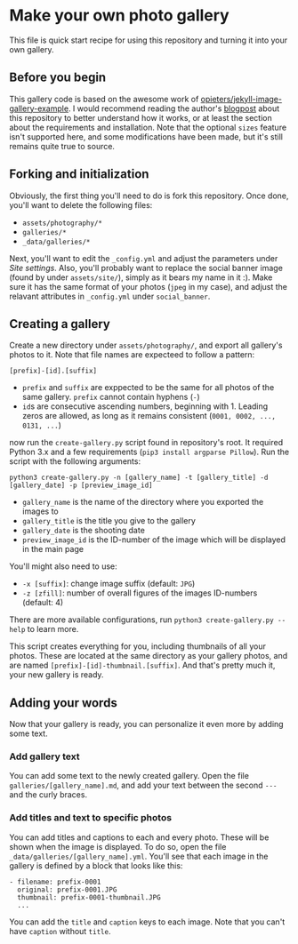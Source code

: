 # Make your own photo gallery
This file is quick start recipe for using this repository and turning it into your own gallery. 

## Before you begin
This gallery code is based on the awesome work of [opieters/jekyll-image-gallery-example](https://github.com/opieters/jekyll-image-gallery-example). I would recommend reading the author's [blogpost](https://olivierpieters.be/blog/2016/02/26/creating-a-jekyll-image-gallery) about this repository to better understand how it works, or at least the section about the requirements and installation. Note that the optional `sizes` feature isn't supported here, and some modifications have been made, but it's still remains quite true to source.

## Forking and initialization
Obviously, the first thing you'll need to do is fork this repository. Once done, you'll want to delete the following files:

* `assets/photography/*`
* `galleries/*`
* `_data/galleries/*`

Next, you'll want to edit the `_config.yml` and adjust the parameters under _Site settings_. Also, you'll probably want to replace the social banner image (found by under `assets/site/`), simply as it bears my name in it :). Make sure it has the same format of your photos (`jpeg` in my case), and adjust the relavant attributes in `_config.yml` under `social_banner`.

## Creating a gallery
Create a new directory under `assets/photography/`, and export all gallery's photos to it. Note that file names are expecteed to follow a pattern:
```
[prefix]-[id].[suffix]
```

* `prefix` and `suffix` are exppected to be the same for all photos of the same gallery. `prefix` cannot contain hyphens (`-`)
* `id`s are consecutive ascending numbers, beginning with 1. Leading zeros are allowed, as long as it remains consistent (`0001, 0002, ..., 0131, ...`)

now run the `create-gallery.py` script found in repository's root. It required Python 3.x and a few requirements (`pip3 install argparse Pillow`). Run the script with the following arguments:
```
python3 create-gallery.py -n [gallery_name] -t [gallery_title] -d [gallery_date] -p [preview_image_id]
```

* `gallery_name` is the name of the directory where you exported the images to
* `gallery_title` is the title you give to the gallery
* `gallery_date` is the shooting date
* `preview_image_id` is the ID-number of the image which will be displayed in the main page

You'll might also need to use:
* `-x [suffix]`: change image suffix (default: `JPG`)
* `-z [zfill]`: number of overall figures of the images ID-numbers (default: 4)

There are more available configurations, run `python3 create-gallery.py --help` to learn more.

This script creates everything for you, including thumbnails of all your photos. These are located at the same directory as your gallery photos, and are named `[prefix]-[id]-thumbnail.[suffix]`. And that's pretty much it, your new gallery is ready.

## Adding your words

Now that your gallery is ready, you can personalize it even more by adding some text.

### Add gallery text

You can add some text to the newly created gallery. Open the file `galleries/[gallery_name].md`, and add your text between the second `---` and the curly braces.

### Add titles and text to specific photos

You can add titles and captions to each and every photo. These will be shown when the image is displayed. To do so, open the file `_data/galleries/[gallery_name].yml`. You'll see that each image in the gallery is defined by a block that looks like this:
```
- filename: prefix-0001 
  original: prefix-0001.JPG 
  thumbnail: prefix-0001-thumbnail.JPG 
  ...
```
You can add the `title` and `caption` keys to each image. Note that you can't have `caption` without `title`. 